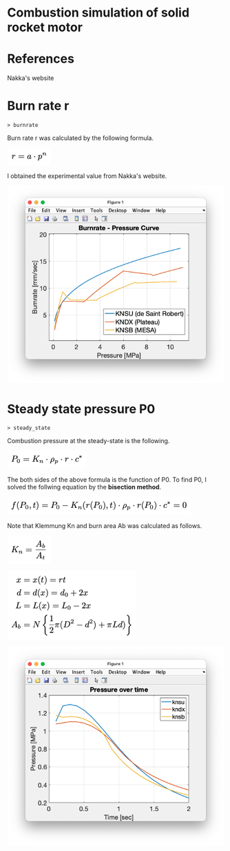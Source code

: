 # Combustion simulation of solid rocket motor

# References
Nakka's website


# Burn rate r 
```
> burnrate
```
Burn rate r was calculated by the following formula.

![](misc/r.png)

I obtained the experimental value from Nakka's website.

![burnrate.png](misc/burnrate.png)


# Steady state pressure P0

```
> steady_state
```
Combustion pressure at the steady-state is the following.

![](misc/p0.png)

The both sides of the above formula is the function of P0. To find P0, I solved the follwing equation by the **bisection method**.
 
![](misc/f.png)

Note that Klemmung Kn and burn area Ab was calculated as follows.

![](misc/Kn.png)

![](misc/Ab.png)


![burnrate.png](misc/steady_state.png)






